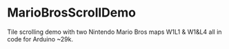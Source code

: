 MarioBrosScrollDemo
===================

Tile scrolling demo with two Nintendo Mario Bros maps W1L1 &amp; W1&amp;L4 all in code for Arduino ~29k. 
